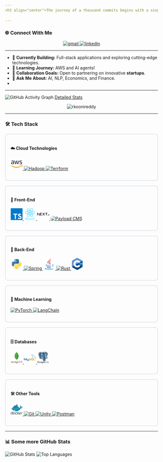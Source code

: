 ```yaml
---
<h3 align="center">The journey of a thousand commits begins with a single git init.😆 </h3>

---
```


### 🌐 **Connect With Me**
<div align="center">
  <a href="mailto:rohit.koonireddy@gmail.com" target="_blank"> 
    <img src="https://img.shields.io/static/v1?message=Gmail&logo=gmail&label=&color=D14836&logoColor=white&labelColor=&style=for-the-badge" height="35" alt="gmail" />
  </a>
  <a href="https://linkedin.com/in/rohit-koonireddy" target="_blank">
    <img src="https://img.shields.io/static/v1?message=LinkedIn&logo=linkedin&label=&color=0077B5&logoColor=white&labelColor=&style=for-the-badge" height="35" alt="linkedin" />
  </a>
</div>

---

<!-- <p>
  "Simplicity is the ultimate sophistication — in life and in code."
  "The best way to predict the future is to create it, one algorithm at a time."
  "Your code is a reflection of your mind. Keep both clean."
  "An unexamined life is not worth living. An unexamined program is not worth running."
  "Talk is cheap. Show me the code — and the courage to refactor it."
  "Complexity is the enemy of execution. Keep it simple in life and in development."
  "Wisdom begins in wonder; debugging begins with curiosity."
  "It’s not the bugs you fix, but the ones you leave behind that tell your story."
  "Innovation doesn’t sleep. Neither does a developer in crunch mode."
  "Perfection is not achieved when there is nothing more to add, but when there is nothing left to remove — in both life and code."
  "Every great developer started as someone who didn’t know how to code yesterday."
  "To improve is to change; to perfect is to iterate endlessly."
  "An optimized algorithm saves time; a meaningful life saves purpose."
  "The journey of a thousand commits begins with a single git init."
  "In the pursuit of elegance, remember: function over form — in code and in philosophy."
</p> -->

- 🔭 **Currently Building:** Full-stack applications and exploring cutting-edge technologies.  
- 🌱 **Learning Journey:** AWS and AI agents!  
- 👯 **Collaboration Goals:** Open to partnering on innovative **startups**.  
- 💬 **Ask Me About:** AI, NLP, Economics, and Finance.
- 
--- 
<img src="https://github-readme-activity-graph.vercel.app/graph?username=rkoonireddy" alt="GitHub Activity Graph" />
<a href = "https://metrics.lecoq.io/insights?user=rkoonireddy" alt="Detailed Stas" /> Detailed Stats </a>
<p align="center">
  <img src="https://komarev.com/ghpvc/?username=rkoonireddy&label=Profile%20Views&color=0e75b6&style=flat" alt="rkoonireddy" />
</p>

---

### 🛠 **Tech Stack**

<div style="border: 2px solid #e1e4e8; border-radius: 8px; padding: 16px; margin-bottom: 16px;">
  <h4>☁️ Cloud Technologies</h4>
  <p>
    <a href="https://aws.amazon.com" target="_blank">
      <img src="https://raw.githubusercontent.com/devicons/devicon/master/icons/amazonwebservices/amazonwebservices-original-wordmark.svg" alt="AWS" width="40" height="40"/>
    </a>
    <a href="https://hadoop.apache.org/" target="_blank">
      <img src="https://www.vectorlogo.zone/logos/apache_hadoop/apache_hadoop-icon.svg" alt="Hadoop" width="40" height="40"/>
    </a>
    <a href="https://www.terraform.io/" target="_blank">
      <img src="https://cdn.jsdelivr.net/gh/devicons/devicon@latest/icons/terraform/terraform-original-wordmark.svg" alt="Terrform" width="40" height="40" />
    </a>
  </p>
</div>

<div style="border: 2px solid #e1e4e8; border-radius: 8px; padding: 16px; margin-bottom: 16px;">
  <h4>🎨 Front-End</h4>
  <p>
    <a href="https://www.typescriptlang.org/" target="_blank">
      <img src="https://raw.githubusercontent.com/devicons/devicon/master/icons/typescript/typescript-original.svg" alt="TypeScript" width="40" height="40"/>
    </a>
    <a href="https://reactjs.org/" target="_blank">
      <img src="https://raw.githubusercontent.com/devicons/devicon/master/icons/react/react-original-wordmark.svg" alt="React" width="40" height="40"/>
    </a>
    <a href="https://nextjs.org/" target="_blank">
      <img src="https://raw.githubusercontent.com/devicons/devicon/master/icons/nextjs/nextjs-original-wordmark.svg" alt="Next.js" width="40" height="40"/>
    </a>
    <a href="https://payloadcms.com/" target="_blank">
      <img src="https://payloadcms.com/images/og-image.jpg" alt="Payload CMS" width="40" height="40" style="border-radius: 8px;"/>
    </a>
  </p>
</div>

<div style="border: 2px solid #e1e4e8; border-radius: 8px; padding: 16px; margin-bottom: 16px;">
  <h4>🔧 Back-End</h4>
  <p>
    <a href="https://www.python.org" target="_blank">
      <img src="https://raw.githubusercontent.com/devicons/devicon/master/icons/python/python-original.svg" alt="Python" width="40" height="40"/>
    </a>
    <a href="https://spring.io/" target="_blank">
      <img src="https://www.vectorlogo.zone/logos/springio/springio-icon.svg" alt="Spring" width="40" height="40"/>
    </a>
    <a href="https://www.java.com" target="_blank">
      <img src="https://raw.githubusercontent.com/devicons/devicon/master/icons/java/java-original.svg" alt="Java" width="40" height="40"/>
    </a>
    <a href="https://www.rust-lang.org" target="_blank">
      <img src="https://www.rust-lang.org/static/images/rust-logo-blk.svg" alt="Rust" width="40" height="40"/>
    </a>
    <a href="https://www.w3schools.com/cpp/" target="_blank">
      <img src="https://raw.githubusercontent.com/devicons/devicon/master/icons/cplusplus/cplusplus-original.svg" alt="C++" width="40" height="40"/>
    </a>
  </p>
</div>

<div style="border: 2px solid #e1e4e8; border-radius: 8px; padding: 16px; margin-bottom: 16px;">
  <h4>🤖 Machine Learning</h4>
  <p>
    <a href="https://pytorch.org/" target="_blank">
      <img src="https://www.vectorlogo.zone/logos/pytorch/pytorch-icon.svg" alt="PyTorch" width="40" height="40"/>
    </a> 
    <a href="https://www.langchain.com/" target="_blank">
      <img src="https://cdn.analyticsvidhya.com/wp-content/uploads/2023/07/langchain3.png" alt="LangChain" width="40" height="40" />
    </a>
  </p>
</div>

<div style="border: 2px solid #e1e4e8; border-radius: 8px; padding: 16px; margin-bottom: 16px;">
  <h4>🗄️ Databases</h4>
  <p>
    <a href="https://www.mongodb.com/" target="_blank">
      <img src="https://raw.githubusercontent.com/devicons/devicon/master/icons/mongodb/mongodb-original-wordmark.svg" alt="MongoDB" width="40" height="40"/>
    </a>
    <a href="https://www.mysql.com/" target="_blank">
      <img src="https://raw.githubusercontent.com/devicons/devicon/master/icons/mysql/mysql-original-wordmark.svg" alt="MySQL" width="40" height="40"/>
    </a>
    <a href="https://www.postgresql.org" target="_blank">
      <img src="https://raw.githubusercontent.com/devicons/devicon/master/icons/postgresql/postgresql-original-wordmark.svg" alt="PostgreSQL" width="40" height="40"/>
    </a>
  </p>
</div>

<div style="border: 2px solid #e1e4e8; border-radius: 8px; padding: 16px; margin-bottom: 16px;">
  <h4>🛠️ Other Tools</h4>
  <p>
    <a href="https://www.docker.com/" target="_blank">
      <img src="https://raw.githubusercontent.com/devicons/devicon/master/icons/docker/docker-original-wordmark.svg" alt="Docker" width="40" height="40"/>
    </a>
    <a href="https://git-scm.com/" target="_blank">
      <img src="https://www.vectorlogo.zone/logos/git-scm/git-scm-icon.svg" alt="Git" width="40" height="40"/>
    </a>
    <a href="https://unity.com/" target="_blank">
      <img src="https://www.vectorlogo.zone/logos/unity3d/unity3d-icon.svg" alt="Unity" width="40" height="40"/>
    </a>
    <a href="https://postman.com" target="_blank">
      <img src="https://www.vectorlogo.zone/logos/getpostman/getpostman-icon.svg" alt="Postman" width="40" height="40"/>
    </a>
  </p>
</div>

---

### 📊 **Some more GitHub Stats**
<p align="left">
  <img src="https://github-readme-stats.vercel.app/api?username=rkoonireddy&show_icons=true&locale=en" alt="GitHub Stats" />
  <img src="https://github-readme-stats.vercel.app/api/top-langs?username=rkoonireddy&show_icons=true&locale=en&layout=compact" alt="Top Languages" />
<!--   <img src="https://github-profile-trophy.vercel.app/?username=rkoonireddy&theme=onedark" alt="GitHub Trophies" /> -->
</p>
